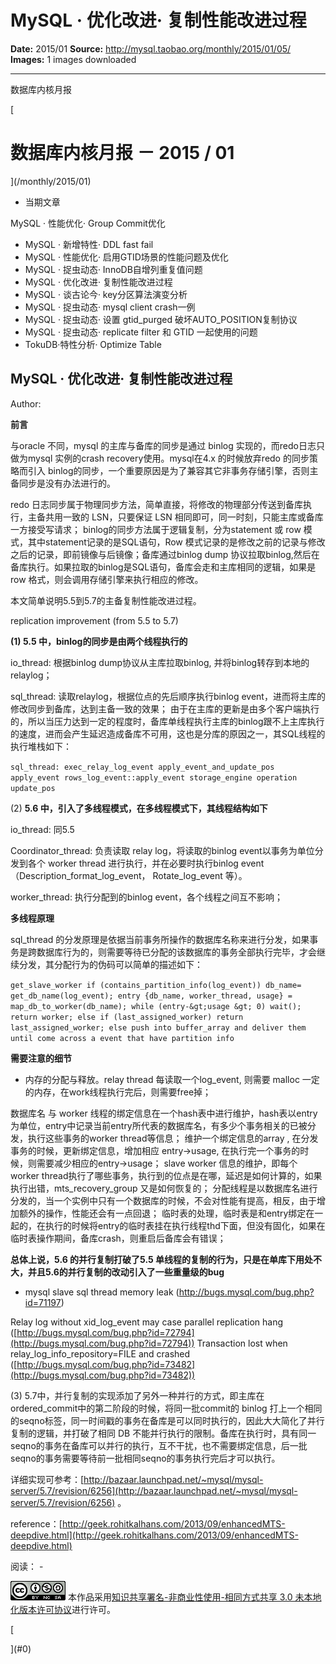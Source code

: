 # MySQL · 优化改进· 复制性能改进过程

**Date:** 2015/01
**Source:** http://mysql.taobao.org/monthly/2015/01/05/
**Images:** 1 images downloaded

---

数据库内核月报

 [
 # 数据库内核月报 － 2015 / 01
 ](/monthly/2015/01)

 * 当期文章

 MySQL · 性能优化· Group Commit优化
* MySQL · 新增特性· DDL fast fail
* MySQL · 性能优化· 启用GTID场景的性能问题及优化
* MySQL · 捉虫动态· InnoDB自增列重复值问题
* MySQL · 优化改进· 复制性能改进过程
* MySQL · 谈古论今· key分区算法演变分析
* MySQL · 捉虫动态· mysql client crash一例
* MySQL · 捉虫动态· 设置 gtid_purged 破坏AUTO_POSITION复制协议
* MySQL · 捉虫动态· replicate filter 和 GTID 一起使用的问题
* TokuDB·特性分析· Optimize Table

 ## MySQL · 优化改进· 复制性能改进过程 
 Author: 

 **前言**

与oracle 不同，mysql 的主库与备库的同步是通过 binlog 实现的，而redo日志只做为mysql 实例的crash recovery使用。mysql在4.x 的时候放弃redo 的同步策略而引入 binlog的同步，一个重要原因是为了兼容其它非事务存储引擎，否则主备同步是没有办法进行的。

redo 日志同步属于物理同步方法，简单直接，将修改的物理部分传送到备库执行，主备共用一致的 LSN，只要保证 LSN 相同即可，同一时刻，只能主库或备库一方接受写请求； binlog的同步方法属于逻辑复制，分为statement 或 row 模式，其中statement记录的是SQL语句，Row 模式记录的是修改之前的记录与修改之后的记录，即前镜像与后镜像；备库通过binlog dump 协议拉取binlog,然后在备库执行。如果拉取的binlog是SQL语句，备库会走和主库相同的逻辑，如果是row 格式，则会调用存储引擎来执行相应的修改。

本文简单说明5.5到5.7的主备复制性能改进过程。

replication improvement (from 5.5 to 5.7)

**(1) 5.5 中，binlog的同步是由两个线程执行的**

io_thread: 根据binlog dump协议从主库拉取binlog, 并将binlog转存到本地的relaylog；

sql_thread: 读取relaylog，根据位点的先后顺序执行binlog event，进而将主库的修改同步到备库，达到主备一致的效果； 由于在主库的更新是由多个客户端执行的，所以当压力达到一定的程度时，备库单线程执行主库的binlog跟不上主库执行的速度，进而会产生延迟造成备库不可用，这也是分库的原因之一，其SQL线程的执行堆栈如下：

`sql_thread:
exec_relay_log_event
apply_event_and_update_pos
apply_event
rows_log_event::apply_event
storage_engine operation
update_pos
`

(2) **5.6 中，引入了多线程模式，在多线程模式下，其线程结构如下**

io_thread: 同5.5

Coordinator_thread: 负责读取 relay log，将读取的binlog event以事务为单位分发到各个 worker thread 进行执行，并在必要时执行binlog event（Description_format_log_event， Rotate_log_event 等）。

worker_thread: 执行分配到的binlog event，各个线程之间互不影响；

**多线程原理**

sql_thread 的分发原理是依据当前事务所操作的数据库名称来进行分发，如果事务是跨数据库行为的，则需要等待已分配的该数据库的事务全部执行完毕，才会继续分发，其分配行为的伪码可以简单的描述如下：

`get_slave_worker
if (contains_partition_info(log_event))
db_name= get_db_name(log_event);
entry {db_name, worker_thread, usage} = map_db_to_worker(db_name);
while (entry-&gt;usage &gt; 0)
wait();
return worker;
else if (last_assigned_worker)
return last_assigned_worker;
else
push into buffer_array and deliver them until come across a event that have partition info
`

**需要注意的细节**

* 内存的分配与释放。relay thread 每读取一个log_event, 则需要 malloc 一定的内存，在work线程执行完后，则需要free掉；

 数据库名 与 worker 线程的绑定信息在一个hash表中进行维护，hash表以entry为单位，entry中记录当前entry所代表的数据库名，有多少个事务相关的已被分发，执行这些事务的worker thread等信息；
 维护一个绑定信息的array , 在分发事务的时候，更新绑定信息，增加相应 entry->usage, 在执行完一个事务的时候，则需要减少相应的entry->usage；
 slave worker 信息的维护，即每个 worker thread执行了哪些事务，执行到的位点是在哪，延迟是如何计算的，如果执行出错，mts_recovery_group 又是如何恢复的；
 分配线程是以数据库名进行分发的，当一个实例中只有一个数据库的时候，不会对性能有提高，相反，由于增加额外的操作，性能还会有一点回退；
 临时表的处理，临时表是和entry绑定在一起的，在执行的时候将entry的临时表挂在执行线程thd下面，但没有固化，如果在临时表操作期间，备库crash，则重启后备库会有错误；

**总体上说，5.6 的并行复制打破了5.5 单线程的复制的行为，只是在单库下用处不大，并且5.6的并行复制的改动引入了一些重量级的bug**

* mysql slave sql thread memory leak (http://bugs.mysql.com/bug.php?id=71197)

 Relay log without xid_log_event may case parallel replication hang ([http://bugs.mysql.com/bug.php?id=72794](http://bugs.mysql.com/bug.php?id=72794))
 Transaction lost when relay_log_info_repository=FILE and crashed ([http://bugs.mysql.com/bug.php?id=73482](http://bugs.mysql.com/bug.php?id=73482))

(3) 5.7中，并行复制的实现添加了另外一种并行的方式，即主库在 ordered_commit中的第二阶段的时候，将同一批commit的 binlog 打上一个相同的seqno标签，同一时间戳的事务在备库是可以同时执行的，因此大大简化了并行复制的逻辑，并打破了相同 DB 不能并行执行的限制。备库在执行时，具有同一seqno的事务在备库可以并行的执行，互不干扰，也不需要绑定信息，后一批seqno的事务需要等待前一批相同seqno的事务执行完后才可以执行。

详细实现可参考：[http://bazaar.launchpad.net/~mysql/mysql-server/5.7/revision/6256](http://bazaar.launchpad.net/~mysql/mysql-server/5.7/revision/6256) 。

reference：[http://geek.rohitkalhans.com/2013/09/enhancedMTS-deepdive.html](http://geek.rohitkalhans.com/2013/09/enhancedMTS-deepdive.html)

 阅读： - 

[![知识共享许可协议](.img/8232d49bd3e9_88x31.png)](http://creativecommons.org/licenses/by-nc-sa/3.0/)
本作品采用[知识共享署名-非商业性使用-相同方式共享 3.0 未本地化版本许可协议](http://creativecommons.org/licenses/by-nc-sa/3.0/)进行许可。

 [

 ](#0)